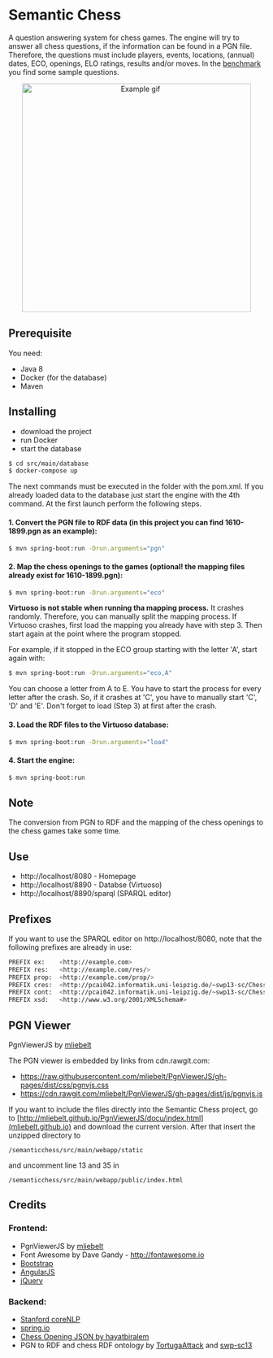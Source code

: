 <h1>Semantic Chess</h1>

<p>A question answering system for chess games. The engine will try to answer all chess questions, if the information can be found in a PGN file. Therefore, the questions must include players, events, locations, (annual) dates, ECO, openings, ELO ratings, results and/or moves. In the <a href="https://github.com/semanticchess/semanticchess/blob/master/benchmark/auswertung-20171105.pdf">benchmark</a> you  find some sample questions.</p>
<div>
  <p align="center">
  <img src="https://github.com/semanticchess/semanticchess/blob/master/img/example.gif" alt="Example gif" width="450px" >
  </p>
</div>

<h2>Prerequisite</h2>
<p>You need:</p>
<ul>
  <li>Java 8</li>
  <li>Docker (for the database)</li>
  <li>Maven</li>
</ul>

<h2>Installing</h2>
<ul>
  <li>download the project</li>
  <li>run Docker</li>
  <li>start the database</li>
</ul>

```sh
$ cd src/main/database
$ docker-compose up
```
<p>The next commands must be executed in the folder with the pom.xml. If you already loaded data to the database just start the engine with the 4th command. At the first launch perform the following steps. </p>

<h4>1. Convert the PGN file to RDF data (in this project you can find 1610-1899.pgn as an example):</h4>

```sh
$ mvn spring-boot:run -Drun.arguments="pgn"
```
<h4>2. Map the chess openings to the games (optional! the mapping files already exist for 1610-1899.pgn):</h4>

```sh
$ mvn spring-boot:run -Drun.arguments="eco"
```
<b>Virtuoso is not stable when running tha mapping process.</b> 
It crashes randomly. Therefore, you can manually split the mapping process.
If Virtuoso crashes, first load the mapping you already have with step 3. Then start again at the point where the program stopped.

For example, if it stopped in the ECO group starting with the letter 'A', start again with:
```sh
$ mvn spring-boot:run -Drun.arguments="eco,A"
```
You can choose a letter from A to E. You have to start the process for every letter after the crash. So, if it crashes at 'C', you have to manually start 'C', 'D' and 'E'. Don't forget to load (Step 3) at first after the crash.

<h4>3. Load the RDF files to the Virtuoso database:</h4>
  
```sh
$ mvn spring-boot:run -Drun.arguments="load"
```

<h4>4. Start the engine:</h4>
  
```sh
$ mvn spring-boot:run
```

<h2>Note</h2>

<p>The conversion from PGN to RDF and the mapping of the chess openings to the chess games take some time.</p>


<h2>Use</h2>

- http://localhost/8080 - Homepage
- http://localhost/8890 - Databse (Virtuoso)
- http://localhost/8890/sparql (SPARQL editor)


<h2>Prefixes</h2>
If you want to use the SPARQL editor on http://localhost/8080, note that the following prefixes are already in use:

```sh
PREFIX ex:    <http://example.com> 
PREFIX res:   <http://example.com/res/> 
PREFIX prop:  <http://example.com/prop/> 
PREFIX cres:  <http://pcai042.informatik.uni-leipzig.de/~swp13-sc/ChessOntology/Resources/> 
PREFIX cont:  <http://pcai042.informatik.uni-leipzig.de/~swp13-sc/ChessOntology#> 
PREFIX xsd:   <http://www.w3.org/2001/XMLSchema#>
```

<h2>PGN Viewer</h2>

PgnViewerJS by [mliebelt](https://github.com/mliebelt/PgnViewerJS)

The PGN viewer is embedded by links from cdn.rawgit.com:
- https://raw.githubusercontent.com/mliebelt/PgnViewerJS/gh-pages/dist/css/pgnvjs.css
- https://cdn.rawgit.com/mliebelt/PgnViewerJS/gh-pages/dist/js/pgnvjs.js

If you want to include the files directly into the Semantic Chess project, go to [http://mliebelt.github.io/PgnViewerJS/docu/index.html](mliebelt.github.io)
and download the current version. After that insert the unzipped directory to 

```
/semanticchess/src/main/webapp/static
```
and uncomment line 13 and 35 in

```
/semanticchess/src/main/webapp/public/index.html
```

<h2>Credits</h2>

<h3>Frontend:</h3>

- PgnViewerJS by [mliebelt](https://github.com/mliebelt/PgnViewerJS)
- Font Awesome by Dave Gandy - http://fontawesome.io
- [Bootstrap](http://getbootstrap.com/)
- [AngularJS](https://angularjs.org/) 
- [jQuery](https://jquery.com/)

<h3>Backend:</h3>

- [Stanford coreNLP](https://stanfordnlp.github.io/CoreNLP/)
- [spring.io](https://spring.io/)
- [Chess Opening JSON by hayatbiralem](https://github.com/hayatbiralem/eco.json/blob/master/eco.json)
- PGN to RDF and chess RDF ontology by [TortugaAttack](https://github.com/TortugaAttack/CACADUS) and [swp-sc13](http://pcai042.informatik.uni-leipzig.de/swp/SWP-13/swp13-sc/) 
